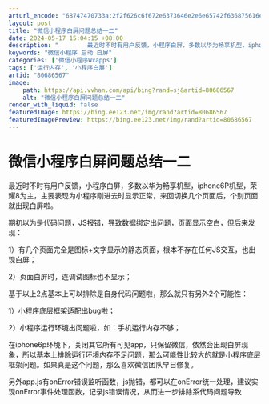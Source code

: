 ```yaml
---
arturl_encode: "68747470733a:2f2f626c6f672e6373646e2e6e65742f636875616e6778696e:2f61727469636c652f64657461696c732f3830363836353637"
layout: post
title: "微信小程序白屏问题总结一二"
date: 2024-05-17 15:04:15 +08:00
description: "        最近时不时有用户反馈，小程序白屏，多数以华为畅享机型，iphone6P机型，荣耀8为"
keywords: "微信小程序 启动 白屏"
categories: ['微信小程序Wxapps']
tags: ['运行内存', '小程序白屏']
artid: "80686567"
image:
    path: https://api.vvhan.com/api/bing?rand=sj&artid=80686567
    alt: "微信小程序白屏问题总结一二"
render_with_liquid: false
featuredImage: https://bing.ee123.net/img/rand?artid=80686567
featuredImagePreview: https://bing.ee123.net/img/rand?artid=80686567
---
```


# 微信小程序白屏问题总结一二

最近时不时有用户反馈，小程序白屏，多数以华为畅享机型，iphone6P机型，荣耀8为主，主要表现为小程序刚进去时显示正常，来回切换几个页面后，个别页面就出现白屏啦。

期初以为是代码问题，JS报错，导致数据绑定出问题，页面显示空白，但后来发现：

1）有几个页面完全是图标+文字显示的静态页面，根本不存在任何JS交互，也出现白屏；

2）页面白屏时，连调试图标也不显示；

基于以上2点基本上可以排除是自身代码问题啦，那么就只有另外2个可能性：

1）小程序底层框架适配出bug啦；

2）小程序运行环境出问题啦，如：手机运行内存不够；

在iphone6p环境下，关闭其它所有可见app，只保留微信，依然会出现白屏现象，所以基本上排除运行环境内存不足问题，那么可能性比较大的就是小程序底层框架问题。如果真是这个问题，那么喜欢微信团队早日修复。

另外app.js有onError错误监听函数，js抛错，都可以在onError统一处理，建议实现onError事件处理函数，记录js错误情况，从而进一步排除系代码问题导致